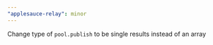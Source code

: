 ```yaml
---
"applesauce-relay": minor
---
```


Change type of `pool.publish` to be single results instead of an array

